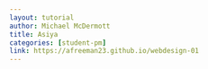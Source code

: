 ```yaml
---
layout: tutorial
author: Michael McDermott
title: Asiya
categories: [student-pm]
link: https://afreeman23.github.io/webdesign-01
---
```

